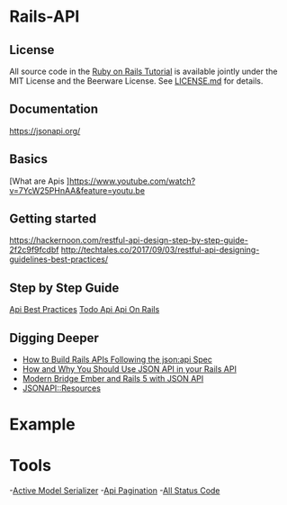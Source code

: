 # Rails-API

## License

All source code in the [Ruby on Rails Tutorial](https://www.railstutorial.org/)
is available jointly under the MIT License and the Beerware License. See
[LICENSE.md](LICENSE.md) for details.

## Documentation
https://jsonapi.org/

## Basics
[What are Apis ]https://www.youtube.com/watch?v=7YcW25PHnAA&feature=youtu.be
## Getting started

https://hackernoon.com/restful-api-design-step-by-step-guide-2f2c9f9fcdbf
http://techtales.co/2017/09/03/restful-api-designing-guidelines-best-practices/



## Step by Step Guide
[Api Best Practices](https://medium.com/@kinsey/api-best-practices-41ba20e9d6f4)
[Todo Api ](https://github.com/akabiru/todos-api)
[Api On Rails](http://apionrails.icalialabs.com/book/chapter_one)

## Digging Deeper

- [How to Build Rails APIs Following the json:api Spec](https://blog.codeship.com/the-json-api-spec/)
- [How and Why You Should Use JSON API in your Rails API](http://blog.arkency.com/2016/02/how-and-why-should-you-use-json-api-in-your-rails-api/)
- [Modern Bridge Ember and Rails 5 with JSON API](http://emberigniter.com/modern-bridge-ember-and-rails-5-with-json-api/)
- [JSONAPI::Resources](https://github.com/cerebris/jsonapi-resources)

# Example
# Tools
-[Active Model Serializer](https://github.com/rails-api/active_model_serializers/)
-[Api Pagination](https://github.com/davidcelis/api-pagination)
-[All Status Code](https://www.restapitutorial.com/httpstatuscodes.html)



